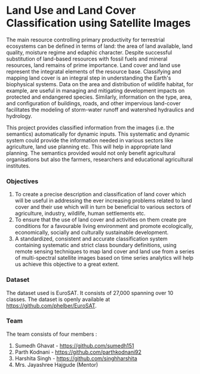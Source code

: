 # Land Use and Land Cover Classification using Satellite Images
The main resource controlling primary productivity for terrestrial ecosystems can be defined in terms of land: the area of land available, land quality, moisture regime and edaphic character. Despite successful substitution of land-based resources with fossil fuels and mineral resources, land remains of prime importance. Land cover and land use represent the integratal elements of the resource base. Classifying and mapping land cover is an integral step in understanding the Earth's biophysical systems. Data on the area and distribution of wildlife habitat, for example, are useful in managing and mitigating development impacts on protected and endangered species. Similarly, information on the type, area, and configuration of buildings, roads, and other impervious land-cover facilitates the modeling of storm-water runoff and watershed hydraulics and hydrology.

This project provides classified information from the images (i.e. the semantics) automatically for dynamic inputs. This systematic and dynamic system could provide the information needed in various sectors like agriculture, land use planning etc. This will help in appropriate land planning. The semantics provided would not only benefit agricultural organisations but also the farmers, researchers and educational agricultural institutes. 

### Objectives
1. To create a precise description and classification of land cover which will be useful in addressing the ever increasing problems related to land cover and their use which will in turn be beneficial to various sectors of agriculture, industry, wildlife, human settlements etc. 
2. To ensure that the use of land cover and activities on them create pre conditions for a favourable living environment and promote ecologically, economically, socially and culturally sustainable development.
3. A standardized, consistent and accurate classification system containing systematic and strict class boundary definitions, using remote sensing techniques to map land cover and land use from a series of multi-spectral satellite images based on time series analytics will help us achieve this objective to a great extent.

### Dataset
The dataset used is EuroSAT. It consists of 27,000 spanning over 10 classes. The dataset is openly available at <a>https://github.com/phelber/EuroSAT</a>.

### Team
The team consists of four members :
1. Sumedh Ghavat - https://github.com/sumedh151
2. Parth Kodnani - https://github.com/parthkodnani92
3. Harshita Singh - https://github.com/singhharshita
4. Mrs. Jayashree Hajgude (Mentor)

